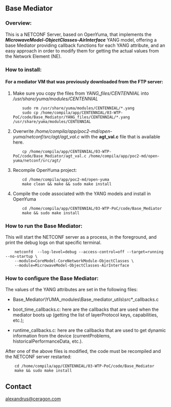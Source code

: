 ## Base Mediator

### Overview:
This is a NETCONF Server, based on OpenYuma, that implements the **_MicrowaveModel-ObjectClasses-AirInterface_** YANG model, offering a base Mediator providing callback functions for each YANG attribute, and an easy approach in order to modify them for getting the actual values from the Network Element (NE).

### How to install:
#### For a mediator VM that was previously downloaded from the FTP server:

1. Make sure you copy the files from *YANG_files/CENTENNIAL* into */usr/share/yuma/modules/CENTENNIAL*

	```
		sudo rm /usr/share/yuma/modules/CENTENNIAL/*.yang
		sudo cp /home/compila/app/CENTENNIAL/03-WTP-PoC/code/Base_Mediator/YANG_files/CENTENNIAL/*.yang /usr/share/yuma/modules/CENTENNIAL
	```

2. Overwrite */home/compila/app/poc2-md/open-yuma/netconf/src/agt/agt_val.c* with the **agt_val.c** file that is available here.
	```
		cp /home/compila/app/CENTENNIAL/03-WTP-PoC/code/Base_Mediator/agt_val.c /home/compila/app/poc2-md/open-yuma/netconf/src/agt/
	```

3. Recompile OpenYuma project:
	```
		cd /home/compila/app/poc2-md/open-yuma
		make clean && make && sudo make install
	```

4. Compile the code associated with the YANG models and install in OpenYuma
	```
		cd /home/compila/app/CENTENNIAL/03-WTP-PoC/code/Base_Mediator
		make && sudo make install
	```

### How to run the Base Mediator:

This will start the NETCONF server as a process, in the foreground, and print the debug logs on that specific terminal.
```
	netconfd  --log-level=debug --access-control=off --target=running --no-startup \
	--module=CoreModel-CoreNetworkModule-ObjectClasses \
	--module=MicrowaveModel-ObjectClasses-AirInterface
```


### How to configure the Base Mediator:

The values of the YANG attributes are set in the following files:

- Base_Mediator\YUMA_modules\Base_mediator_utils\src\*_callbacks.c

- boot_time_callbacks.c: here are the callbacks that are used when the mediator boots up (getting the list of layerProtocol keys, capabilities, etc.);
- runtime_callbacks.c: here are the callbacks that are used to get dynamic information from the device (currentProblems, historicalPerformanceData, etc.).

After one of the above files is modified, the code must be recompiled and the NETCONF server restarted:

```
	cd /home/compila/app/CENTENNIAL/03-WTP-PoC/code/Base_Mediator
	make && sudo make install
```

Contact
-------

alexandrus@ceragon.com
